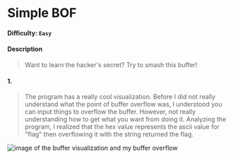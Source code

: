 # Simple BOF

#### Difficulty: <code>Easy</code>

#### Description
> Want to learn the hacker's secret? Try to smash this buffer!

#### 1. 
> The program has a really cool visualization. Before I did not really understand what the point of buffer overflow was, I understood you can input things to overflow the buffer. However, not really understanding how to get what you want from doing it. Analyzing the program, I realized that the hex value represents the ascii value for "flag" then overflowing it with the string returned the flag. 

![image of the buffer visualization and my buffer overflow](simple_bof.png "Simple Buffer Overflow")